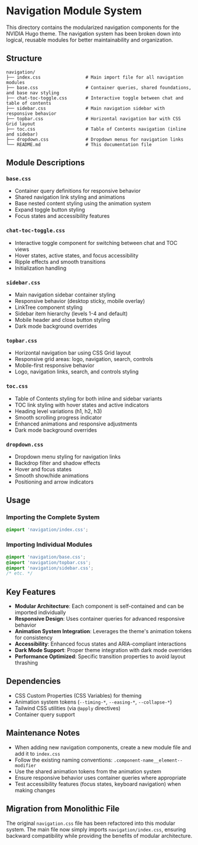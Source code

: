 # Navigation Module System

This directory contains the modularized navigation components for the NVIDIA Hugo theme. The navigation system has been broken down into logical, reusable modules for better maintainability and organization.

## Structure

```
navigation/
├── index.css                 # Main import file for all navigation modules
├── base.css                  # Container queries, shared foundations, and base nav styling
├── chat-toc-toggle.css       # Interactive toggle between chat and table of contents
├── sidebar.css               # Main navigation sidebar with responsive behavior
├── topbar.css                # Horizontal navigation bar with CSS Grid layout
├── toc.css                   # Table of Contents navigation (inline and sidebar)
├── dropdown.css              # Dropdown menus for navigation links
└── README.md                 # This documentation file
```

## Module Descriptions

### `base.css`
- Container query definitions for responsive behavior
- Shared navigation link styling and animations
- Base nested content styling using the animation system
- Expand toggle button styling
- Focus states and accessibility features

### `chat-toc-toggle.css`
- Interactive toggle component for switching between chat and TOC views
- Hover states, active states, and focus accessibility
- Ripple effects and smooth transitions
- Initialization handling

### `sidebar.css`
- Main navigation sidebar container styling
- Responsive behavior (desktop sticky, mobile overlay)
- LinkTree component styling
- Sidebar item hierarchy (levels 1-4 and default)
- Mobile header and close button styling
- Dark mode background overrides

### `topbar.css`
- Horizontal navigation bar using CSS Grid layout
- Responsive grid areas: logo, navigation, search, controls
- Mobile-first responsive behavior
- Logo, navigation links, search, and controls styling

### `toc.css`
- Table of Contents styling for both inline and sidebar variants
- TOC link styling with hover states and active indicators
- Heading level variations (h1, h2, h3)
- Smooth scrolling progress indicator
- Enhanced animations and responsive adjustments
- Dark mode background overrides

### `dropdown.css`
- Dropdown menu styling for navigation links
- Backdrop filter and shadow effects
- Hover and focus states
- Smooth show/hide animations
- Positioning and arrow indicators

## Usage

### Importing the Complete System
```css
@import 'navigation/index.css';
```

### Importing Individual Modules
```css
@import 'navigation/base.css';
@import 'navigation/topbar.css';
@import 'navigation/sidebar.css';
/* etc. */
```

## Key Features

- **Modular Architecture**: Each component is self-contained and can be imported individually
- **Responsive Design**: Uses container queries for advanced responsive behavior
- **Animation System Integration**: Leverages the theme's animation tokens for consistency
- **Accessibility**: Enhanced focus states and ARIA-compliant interactions
- **Dark Mode Support**: Proper theme integration with dark mode overrides
- **Performance Optimized**: Specific transition properties to avoid layout thrashing

## Dependencies

- CSS Custom Properties (CSS Variables) for theming
- Animation system tokens (`--timing-*`, `--easing-*`, `--collapse-*`)
- Tailwind CSS utilities (via `@apply` directives)
- Container query support

## Maintenance Notes

- When adding new navigation components, create a new module file and add it to `index.css`
- Follow the existing naming conventions: `.component-name__element--modifier`
- Use the shared animation tokens from the animation system
- Ensure responsive behavior uses container queries where appropriate
- Test accessibility features (focus states, keyboard navigation) when making changes

## Migration from Monolithic File

The original `navigation.css` file has been refactored into this modular system. The main file now simply imports `navigation/index.css`, ensuring backward compatibility while providing the benefits of modular architecture.